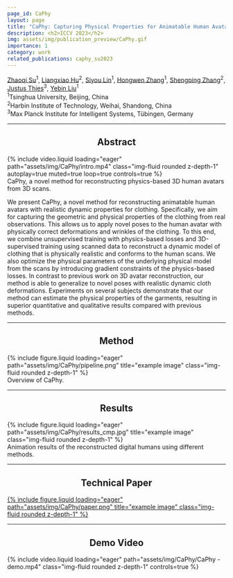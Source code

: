 ```yaml
---
page_id: CaPhy
layout: page
title: "CaPhy: Capturing Physical Properties for Animatable Human Avatars"
description: <h2>ICCV 2023</h2>
img: assets/img/publication_preview/CaPhy.gif
importance: 1
category: work
related_publications: caphy_su2023
---
```


[Zhaoqi Su](https://suzhaoqi.github.io/)<sup>1</sup>, [Liangxiao Hu](https://huliangxiao.github.io/)<sup>2</sup>, [Siyou Lin](https://jsnln.github.io/)<sup>1</sup>, [Hongwen Zhang](https://hongwenzhang.github.io/)<sup>1</sup>, [Shengping Zhang](http://homepage.hit.edu.cn/zhangshengping)<sup>2</sup>, [Justus Thies](https://justusthies.github.io/)<sup>3</sup>, [Yebin Liu](http://www.liuyebin.com/)<sup>1</sup><br>
<sup>1</sup>Tsinghua University, Beijing, China<br>
<sup>2</sup>Harbin Institute of Technology, Weihai, Shandong, China<br>
<sup>3</sup>Max Planck Institute for Intelligent Systems, Tübingen, Germany


<hr>


<h2 style="text-align:center">Abstract</h2>

<div class="row">
    <div class="col-sm mt-3 mt-md-0">
        {% include video.liquid loading="eager" path="assets/img/CaPhy/intro.mp4" class="img-fluid rounded z-depth-1" autoplay=true muted=true loop=true controls=true %}
    </div>
</div>
<div class="caption">
    CaPhy, a novel method for reconstructing physics-based 3D human avatars from 3D scans.
</div>

We present CaPhy, a novel method for reconstructing animatable human avatars with realistic dynamic properties for clothing. Specifically, we aim for capturing the geometric and physical properties of the clothing from real observations. This allows us to apply novel poses to the human avatar with physically correct deformations and wrinkles of the clothing. To this end, we combine unsupervised training with physics-based losses and 3D-supervised training using scanned data to reconstruct a dynamic model of clothing that is physically realistic and conforms to the human scans. We also optimize the physical parameters of the underlying physical model from the scans by introducing gradient constraints of the physics-based losses. In contrast to previous work on 3D avatar reconstruction, our method is able to generalize to novel poses with realistic dynamic cloth deformations. Experiments on several subjects demonstrate that our method can estimate the physical properties of the garments, resulting in superior quantitative and qualitative results compared with previous methods.


<hr>


<h2 style="text-align:center">Method</h2>

<div class="row">
    <div class="col-sm mt-3 mt-md-0">
        {% include figure.liquid loading="eager" path="assets/img/CaPhy/pipeline.png" title="example image" class="img-fluid rounded z-depth-1" %}
    </div>
</div>
<div class="caption">
    Overview of CaPhy.
</div>


<hr>


<h2 style="text-align:center">Results</h2>

<div class="row">
    <div class="col-sm mt-3 mt-md-0">
        {% include figure.liquid loading="eager" path="assets/img/CaPhy/results_cmp.jpg" title="example image" class="img-fluid rounded z-depth-1" %}
    </div>
</div>
<div class="caption">
    Animation results of the reconstructed digital humans using different methods.
</div>


<hr>


<h2 style="text-align:center">Technical Paper</h2>

<div class="row">
    <a href="https://suzhaoqi.github.io/assets/pdf/CaPhy.pdf">
    <div class="col-sm mt-3 mt-md-0">
        {% include figure.liquid loading="eager" path="assets/img/CaPhy/paper.png" title="example image" class="img-fluid rounded z-depth-1" %}
    </div>
    </a>
</div>



<hr>


<h2 style="text-align:center">Demo Video</h2>


<div class="row">
    <div class="col-sm mt-3 mt-md-0">
        {% include video.liquid loading="eager" path="assets/img/CaPhy/CaPhy - demo.mp4" class="img-fluid rounded z-depth-1" controls=true %}
    </div>
</div>
